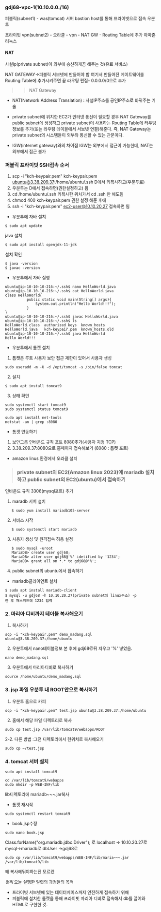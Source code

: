 ### gdj68-vpc-1(10.10.0.0./16)

퍼블릭(subnet1) -  was(tomcat) 서버   bastion host를 통해 프라이빗으로 접속
우분투 

프라이빗 vpn(subnet2) - 오라클 - vpn - NAT GW - Routing Table에 추가
아마존 리눅스

#### NAT
사설ip(private subnet)이 외부에 송신하게끔 해주는 것(유료 서비스)

NAT GATEWAY->퍼블릭 서브넷에 만들어야 함 
여기서 만들어진 게이트웨이를 Routing Table에 추가시켜주면 끝
라우팅 편집- 0.0.0.0/0으로 추가

>>NAT Gateway 
- NAT(Network Address Translation) : 사설IP주소를 공인IP주소로 바꿔주는 기술

- private subnet에 위치한 EC2가 인터넷 통신이 필요할 경우 NAT Gateway를 public subnet에 생성하고 private subnet이 사용하는 Routing Table에 라우팅 정보를 추가(또는 라우팅 테이블에서 서브넷 연결)해준다. 즉, NAT Gateway는 private subnet의 시스템들이 외부와 통신할 수 있는 관문이다.

* IGW(internet gateway)와의 차이점
IGW는 외부에서 접근이 가능한데, NAT는 외부에서 접근 불가

### 퍼블릭 프라이빗 SSH접속 순서
1. scp -i "kch-keypair.pem" kch-keypair.pem ubuntu@3.38.209.37:/home/ubuntu/.ssh   D에서 키복사하고(우분투로)
2. 우분투는 D에서 접속하면(권한설정하고) 됨
3. cd /home/ubuntu/.ssh  키복사한 위치가서
cd .ssh 만 해도됨
4. chmod 400 kch-keypair.pem  권한 설정 해준 후에
5. ssh -i "kch-keypair.pem" ec2-user@10.10.20.27 접속하면 됨

* 우분투에 자바 설치
```
$ sudo apt update
```
java 설치
```
$ sudo apt install openjdk-11-jdk
```

설치 확인
```
$ java -version
$ javac -version
```

* 우분투에서 자바 실행
```
ubuntu@ip-10-10-10-216:~/.ssh$ nano HelloWorld.java
ubuntu@ip-10-10-10-216:~/.ssh$ cat HelloWorld.java
class HelloWorld{
          public static void main(String[] args){
              System.out.println("Hello World!!!");
          }
}
ubuntu@ip-10-10-10-216:~/.ssh$ javac HelloWorld.java
ubuntu@ip-10-10-10-216:~/.ssh$ ls
HelloWorld.class  authorized_keys  known_hosts
HelloWorld.java   kch-keypair.pem  known_hosts.old
ubuntu@ip-10-10-10-216:~/.ssh$ java HelloWorld
Hello World!!!
```

* 우분투에서 톰캣 설치
1. 톰캣은 루트 사용자 보안 접근 제한이 있어서 사용자 생성
```
sudo useradd -m -U -d /opt/tomcat -s /bin/false tomcat
```
2. 설치
```
$ sudo apt install tomcat9
```
3. 상태 확인
```
sudo systemctl start tomcat9
sudo systemctl status tomcat9
```
```
sudo apt install net-tools
netstat -an | grep :8080
```

* 톰캣 연동하기

1. 보안그룹 인바운드 규칙 포트 8080추가(사용자 지정 TCP)
2. 3.38.209.37:8080으로 홈페이지 접속해보기
(8080 : 톰캣 포트)

* amazon linus 환경에서 오라클 설치


>### private subnet의 EC2(Amazon linux 2023)에 mariadb 설치하고 public subnet의 EC2(ubuntu)에서 접속하기
인바운드 규칙 3306(mysql포트) 추가

1. maradb 서버 설치 
```
   $ sudo yum install mariadb105-server 
```
2. 서비스 시작 
```
   $ sudo systemctl start mariadb
```
3. 사용자 생성 및 원격접속 허용 설정
```
   $ sudo mysql -uroot
   MariaDB> create user gdj68;
   MariaDB> alter user gdj68@'%' idetified by '1234';
   MariaDB> grant all on *.* to gdj68@'%';
```
4. public subnet의 ubuntu에서 접속하기 
  - mariadb클라이언트 설치
  ```
  $ sudo apt install mariadb-client
  $ mysql -u gdj68 -h 10.10.20.27(private subnet의 linux주소) -p
  한 후 패스워드에 1234 입력
   ```

### 2. 마리아 디비까지 테이블 복사해오기

1. 복사하기 
```
scp -i "kch-keypair.pem" demo_madang.sql ubuntu@3.38.209.37:/home/ubuntu
```
2. 우분투에서 nano테이블정보 본 후에 gdj68@뒤 지우고 '%' 넣었음.
```
nano demo_madang.sql
```
3. 우분투에서 마리아디비로 복사하기 
```
source /home/ubuntu/demo_madang.sql
```

### 3. jsp 파일 우분투 내 ROOT안으로 복사하기
1. 우분투 홈으로 카피
```
scp -i "kch-keypair.pem" test.jsp ubuntu@3.38.209.37:/home/ubuntu
```
2. 홈에서 해당 파일 디렉토리로 복사
```
sudo cp test.jsp /var/lib/tomcat9/webapps/ROOT
```
2-2. 다른 방법 :그전 디렉토리에서 현위치로 복사해오기
```
sudo cp ~/test.jsp 
```



### 4. tomcat 서버 설치
```
sudo apt install tomcat9

cd /var/lib/tomcat9/webapps
sudo mkdir -p WEB-INF/lib
```

lib디렉토리에 mariadb~~~.jar복사

* 톰캣 재시작
```
sudo systemctl restart tomcat9
```
* book.jsp수정
```
sudo nano book.jsp
```
Class.forName("org.mariadb.jdbc.Driver");
로
localhost -> 10.10.20.27로 mysql->mariadb로
dbUser ->gdj68로

```
sudo cp /var/lib/tomcat9/webapps/WEB-INF/lib/maria~~~.jar /var/lib/tomcat9/lib
```
왜 복사해둬야하는진 모르겠


*정리* 오늘 실행한 일련의 과정들의 목적
* 프라이빗 서브넷에 있는 데이터베이스까지 안전하게 접속하기 위해
* 퍼블릭에 설치한 톰캣을 통해 프라이빗 마리아 디비로 접속해서 db를 끌어와 HTML로 구현한 것. 